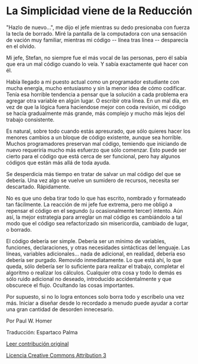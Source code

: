 La Simplicidad viene de la Reducción
===

"Hazlo de nuevo...", me dijo el jefe mientras su dedo presionaba con fuerza la tecla de borrado. Miré la pantalla de la computadora con una sensación de vación muy familiar, mientras mi código -- línea tras línea -- desparecía en el olvido.

Mi jefe, Stefan, no siempre fue el más vocal de las personas, pero él sabía que era un mal código cuando lo veía. Y sabía exactamente qué hacer con él.

Había llegado a mi puesto actual como un programador estudiante con mucha energía, mucho entusiasmo y sin la menor idea de cómo codificar. Tenía esa horrible tendencia a pensar que la solución a cada problema era agregar otra variable en algún lugar. O escribir otra línea. En un mal día, en vez de que la lógica fuera haciendose mejor con coda revisión, mi código se hacía gradualmente más grande, más complejo y mucho más lejos del trabajo consistente.

Es natural, sobre todo cuando estás apresurado, que sólo quieres hacer los menores cambios a un bloque de código existente, aunque sea horrible. Muchos programadores preservan mal código, temiendo que iniciando de nuevo requeriría mucho más esfuerzo que sólo comenzar. Esto puede ser cierto para el código que está cerca de ser funcional, pero hay algunos códigos que están más allá de toda ayuda.

Se desperdicia más tiempo en tratar de salvar un mal código del que se debería. Una vez algo se vuelve un sumidero de recursos, necesita ser descartado. Rápidamente.

No es que uno deba tirar todo lo que has escrito, nombrado y formateado tan fácilmente. La reacción de mi jefe fue extrema, pero me obligó a repensar el código en el segundo (u ocasionalmente tercer) intento. Aún así, la mejor estrategia para arreglar un mal código es cambiándolo a tal modo que el código sea refactorizado sin misericordia, cambiado de lugar, o borrado.

El código debería ser simple. Debería ser un mínimo de variables, funciones, declaraciones, y otras necesidades sintácticas del lenguaje. Las líneas, variables adicionales... nada de adicional, en realidad, debería eso debería ser purgado. Removido inmediatamente. Lo que está ahí, lo que queda, sólo debería ser lo suficiente para realizar el trabajo, completar el algoritmo o realizar los cálculos. Cualquier otra cosa y todo lo demás es sólo ruido adicional no deseado, introducido accidentalmente y que obscurece el flujo. Ocultando las cosas importantes.

Por supuesto, si no lo logra entonces solo borra todo y escríbelo una vez más. Iniciar a diseñar desde lo recordado a menudo puede ayudar a cortar una gran cantidad de desorden innecesario.

Por Paul W. Homer 

Traducción: Espartaco Palma

[Leer contribución original](http://programmer.97things.oreilly.com/wiki/index.php/Simplicity_Comes_from_Reduction)

[Licencia Creative Commons Attribution 3](http://creativecommons.org/licenses/by/3.0/us/deed.es)

